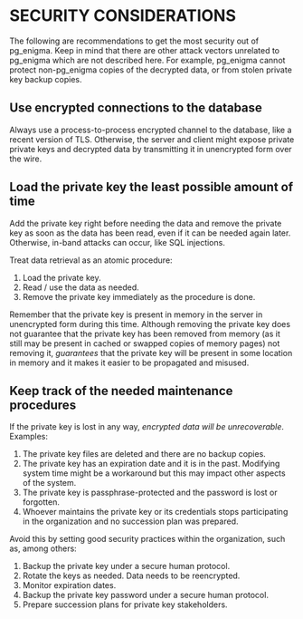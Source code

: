SECURITY CONSIDERATIONS
========================

The following are recommendations to get the most security out of pg_enigma.
Keep in mind that there are other attack vectors unrelated to pg_enigma which
are not described here. For example, pg_enigma cannot protect non-pg_enigma
copies of the decrypted data, or from stolen private key backup copies.


Use encrypted connections to the database
-----------------------------------------

Always use a process-to-process encrypted channel to the database, like a
recent version of TLS. Otherwise, the server and client might expose private
private keys and decrypted data by transmitting it in unencrypted form over the
wire.


Load the private key the least possible amount of time
------------------------------------------------------

Add the private key right before needing the data and remove the private key as
soon as the data has been read, even if it can be needed again later.
Otherwise, in-band attacks can occur, like SQL injections. 

Treat data retrieval as an atomic procedure:

1. Load the private key.
2. Read / use the data as needed.
3. Remove the private key immediately as the procedure is done.

Remember that the private key is present in memory in the server in unencrypted
form during this time. Although removing the private key does not guarantee
that the private key has been removed from memory (as it still may be present
in cached or swapped copies of memory pages) not removing it, *guarantees* that
the private key will be present in some location in memory and it makes it
easier to be propagated and misused.


Keep track of the needed maintenance procedures
-----------------------------------------------

If the private key is lost in any way, *encrypted data will be unrecoverable*.
Examples:

1. The private key files are deleted and there are no backup copies.
2. The private key has an expiration date and it is in the past. Modifying
   system time might be a workaround but this may impact other aspects of the
   system.
3. The private key is passphrase-protected and the password is lost or
   forgotten.
4. Whoever maintains the private key or its credentials stops participating in the
   organization and no succession plan was prepared.

Avoid this by setting good security practices within the organization, such as,
among others:

1. Backup the private key under a secure human protocol.
2. Rotate the keys as needed. Data needs to be reencrypted.
3. Monitor expiration dates.
4. Backup the private key password under a secure human protocol.
5. Prepare succession plans for private key stakeholders.
